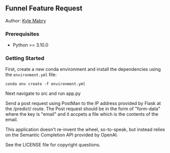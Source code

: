 ## Funnel Feature Request
Author: [Kyle Mabry](https://github.com/kylemabry95)

### Prerequisites
- Python >= 3.10.0

### Getting Started
First, create a new conda environment and install the dependencies using the `environment.yml` file:
```shell
conda env create -f environment.yml
```

Next navigate to src and run app.py

Send a post request using PostMan to the IP address provided by Flask at the /predict/ route.
The Post request should be in the form of "form-data" where the key is "email" and it accpets a 
file which is the contents of the email.

This application doesn't re-invent the wheel, so-to-speak, but instead relies on the Semantic 
Completion API provided by OpenAI.

See the LICENSE file for copyright questions.

